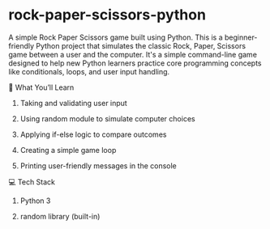 # rock-paper-scissors-python
A simple Rock Paper Scissors game built using Python.
This is a beginner-friendly Python project that simulates the classic Rock, Paper, Scissors game between a user and the computer. It's a simple command-line game designed to help new Python learners practice core programming concepts like conditionals, loops, and user input handling.

🧠 What You’ll Learn
1. Taking and validating user input

2. Using random module to simulate computer choices

3. Applying if-else logic to compare outcomes

4. Creating a simple game loop

5. Printing user-friendly messages in the console

💻 Tech Stack
1. Python 3

2. random library (built-in)

